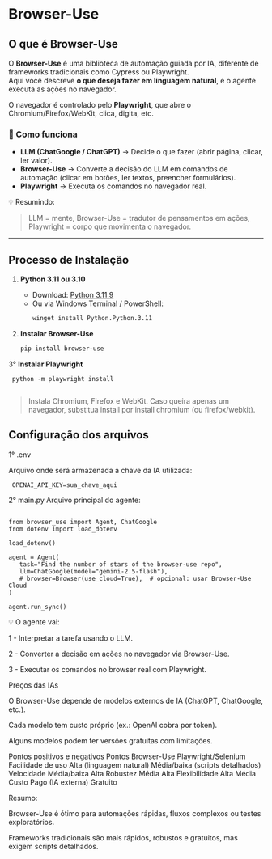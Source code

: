 # Browser-Use

## O que é Browser-Use

O **Browser-Use** é uma biblioteca de automação guiada por IA, diferente de frameworks tradicionais como Cypress ou Playwright.  
Aqui você descreve **o que deseja fazer em linguagem natural**, e o agente executa as ações no navegador.

O navegador é controlado pelo **Playwright**, que abre o Chromium/Firefox/WebKit, clica, digita, etc.

### 🔹 Como funciona

- **LLM (ChatGoogle / ChatGPT)** → Decide o que fazer (abrir página, clicar, ler valor).  
- **Browser-Use** → Converte a decisão do LLM em comandos de automação (clicar em botões, ler textos, preencher formulários).  
- **Playwright** → Executa os comandos no navegador real.

💡 Resumindo:  
> LLM = mente, Browser-Use = tradutor de pensamentos em ações, Playwright = corpo que movimenta o navegador.

---

## Processo de Instalação

1. **Python 3.11 ou 3.10**  
   - Download: [Python 3.11.9](https://www.python.org/ftp/python/3.11.9/python-3.11.9-amd64.exe)  
   - Ou via Windows Terminal / PowerShell:  
     ```cmd
     winget install Python.Python.3.11
     ```

2. **Instalar Browser-Use**
   ```bash
   pip install browser-use

3° **Instalar Playwright**
  ```
   python -m playwright install   
   
  ```

> Instala Chromium, Firefox e WebKit.
> Caso queira apenas um navegador, substitua install por install chromium (ou firefox/webkit).

## Configuração dos arquivos

1° .env

Arquivo onde será armazenada a chave da IA utilizada:
   ```
    OPENAI_API_KEY=sua_chave_aqui
  ```

2° main.py
Arquivo principal do agente:

 ```

from browser_use import Agent, ChatGoogle
from dotenv import load_dotenv

load_dotenv()

agent = Agent(
    task="Find the number of stars of the browser-use repo",
    llm=ChatGoogle(model="gemini-2.5-flash"),
    # browser=Browser(use_cloud=True),  # opcional: usar Browser-Use Cloud
)

agent.run_sync()

  ```

💡 O agente vai:

1 - Interpretar a tarefa usando o LLM.

2 - Converter a decisão em ações no navegador via Browser-Use.

3 - Executar os comandos no browser real com Playwright.

Preços das IAs

O Browser-Use depende de modelos externos de IA (ChatGPT, ChatGoogle, etc.).

Cada modelo tem custo próprio (ex.: OpenAI cobra por token).

Alguns modelos podem ter versões gratuitas com limitações.

Pontos positivos e negativos
Pontos	Browser-Use	Playwright/Selenium
Facilidade de uso	Alta (linguagem natural)	Média/baixa (scripts detalhados)
Velocidade	Média/baixa	Alta
Robustez	Média	Alta
Flexibilidade	Alta	Média
Custo	Pago (IA externa)	Gratuito

Resumo:

Browser-Use é ótimo para automações rápidas, fluxos complexos ou testes exploratórios.

Frameworks tradicionais são mais rápidos, robustos e gratuitos, mas exigem scripts detalhados.
